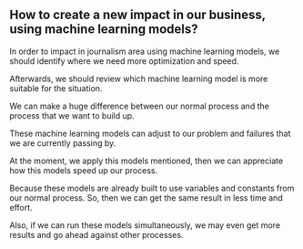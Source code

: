 ## How to create a new impact in our business, using machine learning models?

In order to impact in journalism area using machine learning models, we should identify where we need
more optimization and speed.

Afterwards, we should review which machine learning model is more suitable for the situation.

We can make a huge difference between our normal process and the process that we want to build up.

These machine learning models can adjust to our problem and failures that we are currently passing by.

At the moment, we apply this models mentioned, then we can appreciate how this models speed up
our process.

Because these models are already built to use variables and constants from our normal process. So, then we can get the same result in less time and effort.

Also, if we can run these models simultaneously, we may even get more results and go ahead against
other processes.
